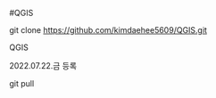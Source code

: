 #QGIS

git clone https://github.com/kimdaehee5609/QGIS.git

QGIS

2022.07.22.금   등록

git pull







